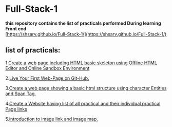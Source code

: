 # Full-Stack-1
**this repository contains the list of practicals performed During learning Front end**
<br>
[https://shsarv.github.io/Full-Stack-1/](https://shsarv.github.io/Full-Stack-1/)

## list of practicals:

1.[Create a web page including HTML basic skeleton using Offline HTML Editor and Online Sandbox Environment](https://github.com/shsarv/Full-Stack-1/blob/master/Practicals/practical1.html)


2.[Live Your First Web-Page on Git-Hub.](https://github.com/shsarv/Full-Stack-1/blob/master/Practicals/practical2.html)


3.[Create a web page showing a basic html structure using character Entities and Span Tag.](https://github.com/shsarv/Full-Stack-1/blob/master/Practicals/practical3.html)


4.[Create a Website having list of all practical and their individual practical Page links](https://github.com/shsarv/Full-Stack-1/blob/master/Practicals/practical4.html)


5.[introduction to image link and image map.](https://github.com/shsarv/Full-Stack-1/blob/master/Practicals/practical5.html)

